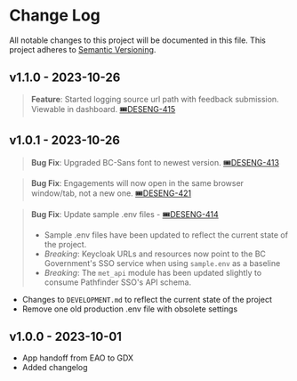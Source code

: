 # Change Log

All notable changes to this project will be documented in this file. This project adheres to [Semantic Versioning](https://semver.org/).

## v1.1.0 - 2023-10-26

> **Feature**: Started logging source url path with feedback submission. Viewable in dashboard. [🎟️DESENG-415](https://apps.itsm.gov.bc.ca/jira/browse/DESENG-415)


## v1.0.1 - 2023-10-26

> **Bug Fix**: Upgraded BC-Sans font to newest version. [🎟️DESENG-413](https://apps.itsm.gov.bc.ca/jira/browse/DESENG-413)

> **Bug Fix**: Engagements will now open in the same browser window/tab, not a new one. [🎟️DESENG-421](https://apps.itsm.gov.bc.ca/jira/browse/DESENG-421)

> **Bug Fix**: Update sample .env files - [🎟️DESENG-414](https://apps.itsm.gov.bc.ca/jira/browse/DESENG-414)
>- Sample .env files have been updated to reflect the current state of the project.
>- *Breaking*: Keycloak URLs and resources now point to the BC Government's SSO service when using `sample.env` as a baseline
>- *Breaking*: The `met_api` module has been updated slightly to consume Pathfinder SSO's API schema.

- Changes to `DEVELOPMENT.md` to reflect the current state of the project
- Remove one old production .env file with obsolete settings


## v1.0.0 - 2023-10-01

- App handoff from EAO to GDX
- Added changelog